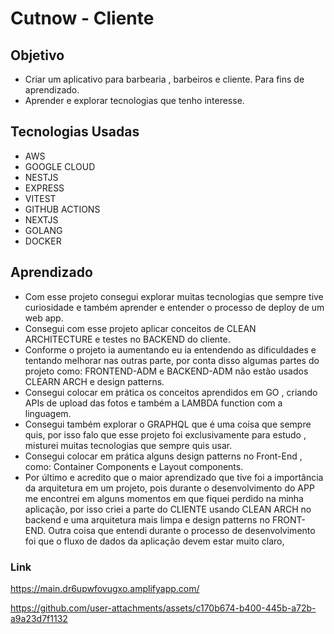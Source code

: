 # Cutnow - Cliente

## Objetivo
- Criar um aplicativo para barbearia , barbeiros e cliente. Para fins de aprendizado.
- Aprender e explorar tecnologias que tenho interesse.

## Tecnologias Usadas
- AWS
- GOOGLE CLOUD
- NESTJS
- EXPRESS
- VITEST
- GITHUB ACTIONS
- NEXTJS
- GOLANG
- DOCKER

## Aprendizado
- Com esse projeto consegui explorar muitas tecnologias que sempre tive curiosidade e também aprender e entender o processo de deploy de um web app.
- Consegui com esse projeto aplicar conceitos de CLEAN ARCHITECTURE e testes no BACKEND do cliente.
- Conforme o projeto ia aumentando eu ia entendendo as dificuldades e tentando melhorar nas outras parte, por conta disso algumas partes do projeto como: FRONTEND-ADM e BACKEND-ADM não estão usados CLEARN ARCH e design patterns.
- Consegui colocar em prática os conceitos aprendidos em GO , criando APIs de upload das fotos e também a LAMBDA function com a linguagem.
- Consegui também explorar o GRAPHQL que é uma coisa que sempre quis, por isso falo que esse projeto foi exclusivamente para estudo , misturei muitas tecnologias que sempre quis usar.
- Consegui colocar em prática alguns design patterns no Front-End , como:  Container Components e Layout components.
- Por último e acredito que o maior aprendizado que tive foi a importância da arquitetura em um projeto, pois durante o desenvolvimento do APP me encontrei em alguns momentos em que fiquei perdido na minha aplicação, por isso criei a parte do CLIENTE usando CLEAN ARCH no backend e uma arquitetura mais limpa e design patterns no FRONT-END. Outra coisa que entendi durante o processo de desenvolvimento foi que o fluxo de dados da aplicação devem estar muito claro, 

### Link 
https://main.dr6upwfovugxo.amplifyapp.com/



https://github.com/user-attachments/assets/c170b674-b400-445b-a72b-a9a23d7f1132

